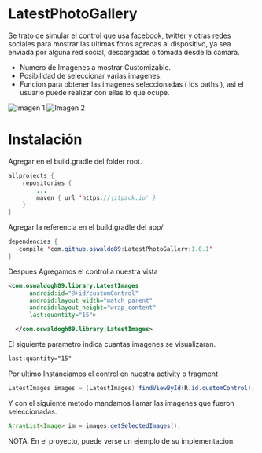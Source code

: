 # LatestPhotoGallery
Se trato de simular el control que usa facebook, twitter y otras redes sociales para mostrar las ultimas fotos agredas al dispositivo, ya sea enviada por alguna red social, descargadas o tomada desde la camara.

- Numero de Imagenes a mostrar Customizable.
- Posibilidad de seleccionar varias imagenes.
- Funcion para obtener las imagenes seleccionadas ( los paths ), asi el usuario puede realizar con ellas lo que ocupe.


![Imagen 1](https://extraimage.net/images/2017/04/15/12c885b175616669fb5bbeeff9cb814a.jpg)
![Imagen 2](https://extraimage.net/images/2017/04/15/2f61317d2abf97637d96f9eaad10b9b7.jpg)

# Instalación
Agregar en el build.gradle del folder root.

```java
allprojects {
    repositories {
        ...
        maven { url 'https://jitpack.io' }
    }
}
```

Agregar la referencia en el build.gradle del app/

```java
dependencies {
   compile 'com.github.oswaldo89:LatestPhotoGallery:1.0.1'
}
```

Despues Agregamos el control a nuestra vista

```xml
<com.oswaldogh89.library.LatestImages
      android:id="@+id/customControl"
      android:layout_width="match_parent"
      android:layout_height="wrap_content"
      last:quantity="15">

  </com.oswaldogh89.library.LatestImages>
```

El siguiente parametro indica cuantas imagenes se visualizaran.
```xml
last:quantity="15"
```

Por ultimo Instanciamos el control en nuestra activity o fragment

```java
LatestImages images = (LatestImages) findViewById(R.id.customControl);
```

Y con el siguiente metodo mandamos llamar las imagenes que fueron seleccionadas.

```java
ArrayList<Image> im = images.getSelectedImages();
```

NOTA: En el proyecto, puede verse un ejemplo de su implementacion.



